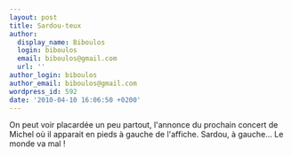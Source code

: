 ```yaml
---
layout: post
title: Sardou-teux
author:
  display_name: Biboulos
  login: biboulos
  email: biboulos@gmail.com
  url: ''
author_login: biboulos
author_email: biboulos@gmail.com
wordpress_id: 592
date: '2010-04-10 16:06:50 +0200'
---
```

On peut voir placardée un peu partout, l'annonce du prochain concert de Michel où il apparait en pieds à gauche de l'affiche. Sardou, à gauche... Le monde va mal ! 
